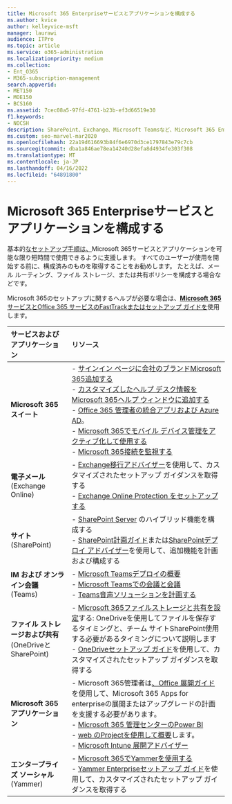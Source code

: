 ```yaml
---
title: Microsoft 365 Enterpriseサービスとアプリケーションを構成する
ms.author: kvice
author: kelleyvice-msft
manager: laurawi
audience: ITPro
ms.topic: article
ms.service: o365-administration
ms.localizationpriority: medium
ms.collection:
- Ent_O365
- M365-subscription-management
search.appverid:
- MET150
- MOE150
- BCS160
ms.assetid: 7cec08a5-97fd-4761-b23b-ef3d66519e30
f1.keywords:
- NOCSH
description: SharePoint、Exchange、Microsoft Teamsなど、Microsoft 365 Enterpriseサービスとアプリケーションを構成します。
ms.custom: seo-marvel-mar2020
ms.openlocfilehash: 22a19d616693b84f6e6970d3ce1797843e79c7cb
ms.sourcegitcommit: dba1a846ae78ea14240d28efa8d4934fe303f308
ms.translationtype: MT
ms.contentlocale: ja-JP
ms.lasthandoff: 04/16/2022
ms.locfileid: "64891800"
---
```

# <a name="configure-microsoft-365-enterprise-services-and-applications"></a>Microsoft 365 Enterpriseサービスとアプリケーションを構成する

基本的[なセットアップ手順は、](../admin/setup/setup.md)Microsoft 365サービスとアプリケーションを可能な限り短時間で使用できるように支援します。 すべてのユーザーが使用を開始する前に、構成済みのものを取得することをお勧めします。 たとえば、メール ルーティング、ファイル ストレージ、または共有ポリシーを構成する場合などです。 
  
Microsoft 365のセットアップに関するヘルプが必要な場合は、**[Microsoft 365](https://www.microsoft.com/fasttrack/microsoft-365)**[サービスとOffice 365 サービスのFastTrackまたはセットアップ ガイドを](setup-guides-for-microsoft-365.md)使用します。
  
|**サービスおよびアプリケーション**|**リソース**|
|:-----|:-----|
|**Microsoft 365 スイート** |- [サインイン ページに会社のブランドMicrosoft 365追加する](https://support.office.com/article/Add-your-company-branding-to-Office-365-Sign-In-Page-a1229cdb-ce19-4da5-90c7-2b9b146aef0a) <br> - [カスタマイズしたヘルプ デスク情報をMicrosoft 365ヘルプ ウィンドウに追加する](https://support.office.com/article/Add-customized-help-desk-info-to-the-Office-365-help-pane-9dd9b104-68f7-4d49-9a30-82561c7d79a3) <br> - [Office 365 管理者の統合アプリおよび Azure AD](https://support.office.com/article/Integrated-Apps-and-Azure-AD-for-Office-365-administrators-cb2250e3-451e-416f-bf4e-363549652c2a)。  <br> - [Microsoft 365でモバイル デバイス管理をアクティブ化して使用する](https://support.office.microsoft.com/article/Manage-mobile-devices-in-Office-365-dd892318-bc44-4eb1-af00-9db5430be3cd) <br> - [Microsoft 365接続を監視する](monitor-connectivity.md) |
|**電子メール** <br> (Exchange Online) | - [Exchange移行アドバイザー](https://aka.ms/office365setup)を使用して、カスタマイズされたセットアップ ガイダンスを取得する  <br> - [Exchange Online Protection をセットアップする](/exchange/standalone-eop/set-up-your-eop-service) |
|**サイト** <br> (SharePoint) | - [SharePoint Server](/SharePoint/hybrid/hybrid) のハイブリッド機能を構成する <br> - [SharePoint計画ガイド](https://support.office.com/article/SharePoint-Online-Planning-Guide-for-Office-365-for-business-d5089cdf-3fd2-4230-acbd-20ecda2f9bb8)または[SharePointデプロイ アドバイザー](https://aka.ms/spoguidance)を使用して、追加機能を計画および構成する|
|**IM および オンライン会議** <br> (Teams) | - [Microsoft Teamsデプロイの概要](/microsoftteams/deploy-overview)<br> - [Microsoft Teamsでの会議と会議](/microsoftteams/deploy-meetings-microsoft-teams-landing-page) <br> - [Teams音声ソリューションを計画する](/microsoftteams/cloud-voice-landing-page) |
| **ファイル ストレージおよび共有** <br> (OneDriveとSharePoint) | - [Microsoft 365ファイルストレージと共有を設定](https://support.office.com/article/7aa9cdc8-2245-4218-81ee-86fa7c35f1de#BKMK_WhatDif)する: OneDriveを使用してファイルを保存するタイミングと、チーム サイトSharePoint使用する必要があるタイミングについて説明します <br> - [OneDriveセットアップ ガイド](https://aka.ms/OD4Bguidance)を使用して、カスタマイズされたセットアップ ガイダンスを取得する |
|**Microsoft 365 アプリケーション** | - Microsoft 365管理者は[、Office 展開ガイド](/deployoffice)を使用して、Microsoft 365 Apps for enterpriseの展開またはアップグレードの計画を支援する必要があります。  <br> - [Microsoft 365 管理センターのPower BI](https://support.office.com/article/Power-BI-for-Office-365-Admin-Center-Help-5e391ecb-500c-47a3-bd0f-a6173b541044) <br> - [web のProjectを使用して概要](/project-for-the-web/projectforweb-admin-home)します。  <br> - [Microsoft Intune 展開アドバイザー](/mem/intune/) |
|**エンタープライズ ソーシャル** <br> (Yammer) | - [Microsoft 365でYammerを使用する](https://support.office.com/article/Plan-for-Yammer-integration-with-Office-365-4086681f-6de1-4d39-aa72-752b2af1cbd7)  <br> - [Yammer Enterpriseセットアップ ガイド](https://aka.ms/yammerdeploy)を使用して、カスタマイズされたセットアップ ガイダンスを取得する |
